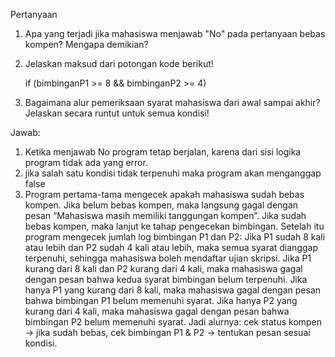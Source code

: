 Pertanyaan
1. Apa yang terjadi jika mahasiswa menjawab "No" pada pertanyaan bebas kompen?
Mengapa demikian?

2. Jelaskan maksud dari potongan kode berikut!

      if (bimbinganP1 >= 8 && bimbinganP2 >= 4) 

3. Bagaimana alur pemeriksaan syarat mahasiswa dari awal sampai akhir? Jelaskan secara
runtut untuk semua kondisi!


Jawab:
1. Ketika menjawab No program tetap berjalan, karena dari sisi logika program tidak ada yang error.
2. jika salah satu kondisi tidak terpenuhi maka program akan menganggap false
3. Program pertama-tama mengecek apakah mahasiswa sudah bebas kompen. Jika belum bebas kompen, maka langsung gagal dengan pesan “Mahasiswa masih memiliki tanggungan kompen”. Jika sudah bebas kompen, maka lanjut ke tahap pengecekan bimbingan. Setelah itu program mengecek jumlah log bimbingan P1 dan P2:
Jika P1 sudah 8 kali atau lebih dan P2 sudah 4 kali atau lebih, maka semua syarat dianggap terpenuhi, sehingga mahasiswa boleh mendaftar ujian skripsi. Jika P1 kurang dari 8 kali dan P2 kurang dari 4 kali, maka mahasiswa gagal dengan pesan bahwa kedua syarat bimbingan belum terpenuhi. Jika hanya P1 yang kurang dari 8 kali, maka mahasiswa gagal dengan pesan bahwa bimbingan P1 belum memenuhi syarat. Jika hanya P2 yang kurang dari 4 kali, maka mahasiswa gagal dengan pesan bahwa bimbingan P2 belum memenuhi syarat. Jadi alurnya: cek status kompen → jika sudah bebas, cek bimbingan P1 & P2 → tentukan pesan sesuai kondisi.